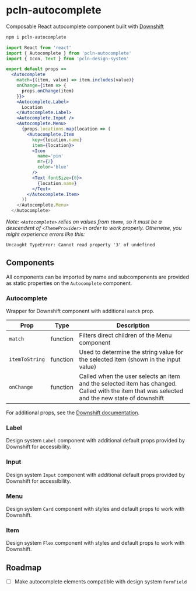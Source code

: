 # pcln-autocomplete

Composable React autocomplete component built with [Downshift][]

```sh
npm i pcln-autocomplete
```

```jsx
import React from 'react'
import { Autocomplete } from 'pcln-autocomplete'
import { Icon, Text } from 'pcln-design-system'

export default props =>
  <Autocomplete
    match={(item, value) => item.includes(value)}
    onChange={item => {
      props.onChange(item)
    }}>
    <Autocomplete.Label>
      Location
    </Autocomplete.Label>
    <Autocomplete.Input />
    <Autocomplete.Menu>
      {props.locations.map(location => (
        <Autocomplete.Item
          key={location.name}
          item={location}>
          <Icon
            name='pin'
            mr={2}
            color='blue'
          />
          <Text fontSize={0}>
            {location.name}
          </Text>
        </Autocomplete.Item>
      ))
    </Autocomplete.Menu>
  </Autocomplete>
```

_Note: `<Autocomplete>` relies on values from `theme`, so it must be a descendent of `<ThemeProvider>` in order to work properly. Otherwise, you might experience errors like this:_

```
Uncaught TypeError: Cannot read property '3' of undefined
```

## Components

All components can be imported by name and subcomponents are provided as static properties on the `Autocomplete` component.

### Autocomplete

Wrapper for Downshift component with additional `match` prop.

| Prop           | Type     | Description                                                                                                                                   |
| -------------- | -------- | --------------------------------------------------------------------------------------------------------------------------------------------- |
| `match`        | function | Filters direct children of the Menu component                                                                                                 |
| `itemToString` | function | Used to determine the string value for the selected item (shown in the input value)                                                           |
| `onChange`     | function | Called when the user selects an item and the selected item has changed. Called with the item that was selected and the new state of downshift |

For additional props, see the [Downshift documentation][downshift].

### Label

Design system `Label` component with additional default props provided by Downshift for accessibility.

### Input

Design system `Input` component with additional default props provided by Downshift for accessibility.

### Menu

Design system `Card` component with styles and default props to work with Downshift.

### Item

Design system `Flex` component with styles and default props to work with Downshift.

## Roadmap

- [ ] Make autocomplete elements compatible with design system `FormField`

[downshift]: https://github.com/paypal/downshift
